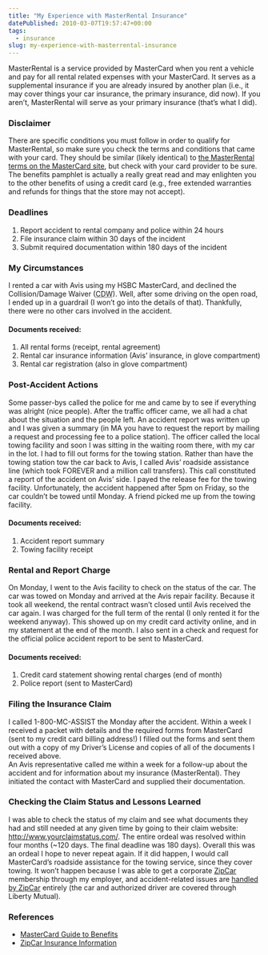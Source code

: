 ```yaml
---
title: "My Experience with MasterRental Insurance"
datePublished: 2010-03-07T19:57:47+00:00
tags:
  - insurance
slug: my-experience-with-masterrental-insurance
---
```

<p>MasterRental is a service provided by MasterCard when you rent a vehicle and pay for all rental related expenses with your MasterCard. It serves as a supplemental insurance if you are already insured by another plan (i.e., it may cover things your car insurance, the primary insurance, did now). If you aren&#8217;t, MasterRental will serve as your primary insurance (that&#8217;s what I did).</p>
<h3>Disclaimer</h3>
<p>There are specific conditions you must follow in order to qualify for MasterRental, so make sure you check the terms and conditions that came with your card. They should be similar (likely identical) to <a href="http://www.mastercard.com/us/personal/en/cardholderservices/guidetobenefits/pdf/11660_rent_save_2006.pdf">the MasterRental terms on the MasterCard site</a>, but check with your card provider to be sure. The benefits pamphlet is actually a really great read and may enlighten you to the other benefits of using a credit card (e.g., free extended warranties and refunds for things that the store may not accept).</p>
<h3>Deadlines</h3>
<ol>
<li>Report accident to rental company and police within 24 hours</li>
<li>File insurance claim within 30 days of the incident</li>
<li>Submit required documentation within 180 days of the incident</li>
</ol>
<p><span id="more-170"></span></p>
<h3>My Circumstances</h3>
<p>I rented a car with Avis using my HSBC MasterCard, and declined the Collision/Damage Waiver (<abbr title="Collision/Damage Waiver">CDW</abbr>). Well, after some driving on the open road, I ended up in a guardrail (I won&#8217;t go into the details of that). Thankfully, there were no other cars involved in the accident.</p>
<h4>Documents received:</h4>
<ol>
<li>All rental forms (receipt, rental agreement)</li>
<li>Rental car insurance information (Avis&#8217; insurance, in glove compartment)</li>
<li>Rental car registration (also in glove compartment)</li>
</ol>
<h3>Post-Accident Actions</h3>
<p>Some passer-bys called the police for me and came by to see if everything was alright (nice people). After the traffic officer came, we all had a chat about the situation and the people left. An accident report was written up and I was given a summary (in MA you have to request the report by mailing a request and processing fee to a police station). The officer called the local towing facility and soon I was sitting in the waiting room there, with my car in the lot. I had to fill out forms for the towing station. Rather than have the towing station tow the car back to Avis, I called Avis&#8217; roadside assistance line (which took FOREVER and a million call transfers). This call constituted a report of the accident on Avis&#8217; side. I payed the release fee for the towing facility. Unfortunately, the accident happened after 5pm on Friday, so the car couldn&#8217;t be towed until Monday. A friend picked me up from the towing facility.</p>
<h4>Documents received:</h4>
<ol>
<li>Accident report summary</li>
<li>Towing facility receipt</li>
</ol>
<h3>Rental and Report Charge</h3>
<p>On Monday, I went to the Avis facility to check on the status of the car. The car was towed on Monday and arrived at the Avis repair facility. Because it took all weekend, the rental contract wasn&#8217;t closed until Avis received the car again. I was charged for the full term of the rental (I only rented it for the weekend anyway). This showed up on my credit card activity online, and in my statement at the end of the month. I also sent in a check and request for the official police accident report to be sent to MasterCard.</p>
<h4>Documents received:</h4>
<ol>
<li>Credit card statement showing rental charges (end of month)</li>
<li>Police report (sent to MasterCard)</li>
</ol>
<h3>Filing the Insurance Claim</h3>
<p>I called 1-800-MC-ASSIST the Monday after the accident. Within a week I received a packet with details and the required forms from MasterCard (sent to my credit card billing address!) I filled out the forms and sent them out with a copy of my Driver&#8217;s License and copies of all of the documents I received above.<br />
An Avis representative called me within a week for a follow-up about the accident and for information about my insurance (MasterRental). They initiated the contact with MasterCard and supplied their documentation.</p>
<h3>Checking the Claim Status and Lessons Learned</h3>
<p>I was able to check the status of my claim and see what documents they had and still needed at any given time by going to their claim website: <a href="http://www.yourclaimstatus.com/">http://www.yourclaimstatus.com/</a>. The entire ordeal was resolved within four months (~120 days. The final deadline was 180 days). Overall this was an ordeal I hope to never repeat again. If it did happen, I would call MasterCard&#8217;s roadside assistance for the towing service, since they cover towing. It won&#8217;t happen because I was able to get a corporate <a href="http://www.zipcar.com/">ZipCar</a> membership through my employer, and accident-related issues are <a href="http://www.zipcar.com/cities?return_url=/how/faqs/one-faq%3ffaq_number%3d28">handled by ZipCar</a> entirely (the car and authorized driver are covered through Liberty Mutual).</p>
<h3>References</h3>
<ul>
<li><a href="http://www.mastercard.com/us/personal/en/cardholderservices/guidetobenefits/pdf/11660_rent_save_2006.pdf">MasterCard Guide to Benefits</a></li>
<li><a href="http://www.zipcar.com/cities?return_url=/how/faqs/one-faq%3ffaq_number%3d28">ZipCar Insurance Information</a></li>
</ul>

